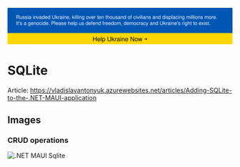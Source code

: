 [![Stand With Ukraine](https://raw.githubusercontent.com/vshymanskyy/StandWithUkraine/main/banner2-direct.svg)](https://stand-with-ukraine.pp.ua)

# SQLite

Article: https://vladislavantonyuk.azurewebsites.net/articles/Adding-SQLite-to-the-.NET-MAUI-application

## Images

### CRUD operations

![.NET MAUI Sqlite](https://ik.imagekit.io/VladislavAntonyuk/vladislavantonyuk/articles/14/sqlite2.png)